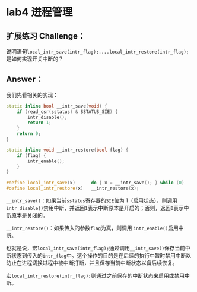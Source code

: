 # lab4 进程管理

## 扩展练习 Challenge：
说明语句`local_intr_save(intr_flag);....local_intr_restore(intr_flag);`是如何实现开关中断的？

## Answer：
我们先看相关的实现：
```c++
static inline bool __intr_save(void) {
    if (read_csr(sstatus) & SSTATUS_SIE) {
        intr_disable();
        return 1;
    }
    return 0;
}

static inline void __intr_restore(bool flag) {
    if (flag) {
        intr_enable();
    }
}

#define local_intr_save(x)      do { x = __intr_save(); } while (0)
#define local_intr_restore(x)   __intr_restore(x);
```
`__intr_save()`：如果当前`sstatus`寄存器的`SIE`位为 1（启用状态），则调用`intr_disable()`禁用中断，并返回`1`表示中断原本是开启的；否则，返回`0`表示中断原本是关闭的。

`__intr_restore()`：如果传入的参数`flag`为真，则调用 `intr_enable()`启用中断。

也就是说，宏`local_intr_save(intr_flag);`通过调用`__intr_save()`保存当前中断状态到传入的`intr_flag`中。这个操作的目的是在后续的执行中暂时禁用中断以防止在进程切换过程中被中断打断，并且保存当前中断状态以备后续恢复。

宏`local_intr_restore(intr_flag);`则通过之前保存的中断状态来启用或禁用中断。

